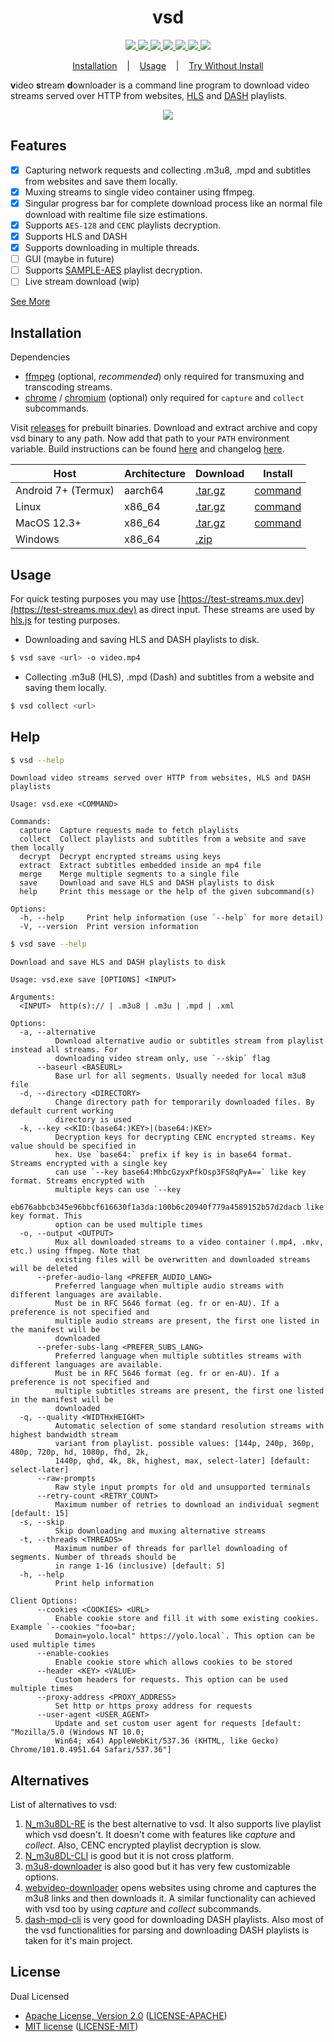 <h1 align="center">vsd</h1>

<p align="center">
  <a href="https://github.com/clitic/vsd">
    <img src="https://img.shields.io/github/downloads/clitic/vsd/total?logo=github&style=flat-square">
  </a>
  <a href="https://crates.io/crates/vsd">
    <img src="https://img.shields.io/crates/d/vsd?logo=rust&style=flat-square">
  </a>
  <a href="https://crates.io/crates/vsd">
    <img src="https://img.shields.io/crates/v/vsd?style=flat-square">
  </a>
  <a href="https://github.com/clitic/vsd#license">
    <img src="https://img.shields.io/crates/l/vsd?style=flat-square">
  </a>
  <a href="https://github.com/clitic/vsd">
    <img src="https://img.shields.io/github/repo-size/clitic/vsd?logo=github&style=flat-square">
  </a>
  <a href="https://github.com/clitic/vsd">
    <img src="https://img.shields.io/tokei/lines/github/clitic/vsd?style=flat-square">
  </a>
  <a href="https://colab.research.google.com/github/clitic/vsd/blob/main/vsd/vsd-on-colab.ipynb">
    <img src="https://img.shields.io/badge/Open%20In%20Colab-F9AB00?logo=googlecolab&color=525252&style=flat-square">
  </a>
</p>

<p align="center">
  <a href="#Installation">Installation</a>
  &nbsp;&nbsp;&nbsp;|&nbsp;&nbsp;&nbsp;
  <a href="#Usage">Usage</a>
  &nbsp;&nbsp;&nbsp;|&nbsp;&nbsp;&nbsp;
  <a href="https://colab.research.google.com/github/clitic/vsd/blob/main/vsd-on-colab.ipynb">Try Without Install</a>
</p>

**v**ideo **s**tream **d**ownloader is a command line program to download video streams served over HTTP from websites, [HLS](https://howvideo.works/#hls) and [DASH](https://howvideo.works/#dash) playlists.

<p align="center">
  <img src="https://github.com/clitic/vsd/blob/main/vsd/images/showcase.gif">
</p>

## Features

- [x] Capturing network requests and collecting .m3u8, .mpd and subtitles from websites and save them locally.
- [x] Muxing streams to single video container using ffmpeg.
- [x] Singular progress bar for complete download process like an normal file download with realtime file size estimations.
- [x] Supports `AES-128` and `CENC` playlists decryption.
- [x] Supports HLS and DASH
- [x] Supports downloading in multiple threads.
- [ ] GUI (maybe in future)
- [ ] Supports [SAMPLE-AES](https://developer.apple.com/library/archive/documentation/AudioVideo/Conceptual/HLS_Sample_Encryption/Encryption/Encryption.html) playlist decryption.
- [ ] Live stream download (wip)

<a href="#Help">See More</a>

## Installation
  
Dependencies

- [ffmpeg](https://www.ffmpeg.org/download.html) (optional, *recommended*) only required for transmuxing and transcoding streams.
- [chrome](https://www.google.com/chrome) / [chromium](https://www.chromium.org/getting-involved/download-chromium/) (optional) only required for `capture` and `collect` subcommands. 

Visit [releases](https://github.com/clitic/vsd/releases) for prebuilt binaries. Download and extract archive and copy vsd binary to any path. Now add that path to your `PATH` environment variable. Build instructions can be found [here](https://github.com/clitic/vsd/blob/main/vsd/BUILD.md) and changelog [here](https://github.com/clitic/vsd/blob/main/vsd/CHANGELOG.md).

| Host                | Architecture | Download                                                                                                      | Install                                                                                |
|---------------------|--------------|---------------------------------------------------------------------------------------------------------------|----------------------------------------------------------------------------------------|
| Android 7+ (Termux) | aarch64      | [.tar.gz](https://github.com/clitic/vsd/releases/download/v0.2.5/vsd-v0.2.5-aarch64-linux-android.tar.gz)     | [command](https://github.com/clitic/vsd/blob/main/vsd/INSTALL.md#android-7-termux-aarch64) |
| Linux               | x86_64       | [.tar.gz](https://github.com/clitic/vsd/releases/download/v0.2.5/vsd-v0.2.5-x86_64-unknown-linux-musl.tar.gz) | [command](https://github.com/clitic/vsd/blob/main/vsd/INSTALL.md#linux-x86_64)             |
| MacOS 12.3+         | x86_64       | [.tar.gz](https://github.com/clitic/vsd/releases/download/v0.2.5/vsd-v0.2.5-x86_64-apple-darwin.tar.gz)       | [command](https://github.com/clitic/vsd/blob/main/vsd/INSTALL.md#macos-123-x86_64)         |
| Windows             | x86_64       | [.zip](https://github.com/clitic/vsd/releases/download/v0.2.5/vsd-v0.2.5-x86_64-pc-windows-msvc.zip)          |                                                                                        |

## Usage

For quick testing purposes you may use [https://test-streams.mux.dev](https://test-streams.mux.dev) as direct input. These streams are used by [hls.js](https://github.com/video-dev/hls.js) for testing purposes.

- Downloading and saving HLS and DASH playlists to disk.

```bash
$ vsd save <url> -o video.mp4
```

- Collecting .m3u8 (HLS), .mpd (Dash) and subtitles from a website and saving them locally.

```bash
$ vsd collect <url>
```

## Help

```bash
$ vsd --help
```

```
Download video streams served over HTTP from websites, HLS and DASH playlists

Usage: vsd.exe <COMMAND>

Commands:
  capture  Capture requests made to fetch playlists
  collect  Collect playlists and subtitles from a website and save them locally
  decrypt  Decrypt encrypted streams using keys
  extract  Extract subtitles embedded inside an mp4 file
  merge    Merge multiple segments to a single file
  save     Download and save HLS and DASH playlists to disk
  help     Print this message or the help of the given subcommand(s)

Options:
  -h, --help     Print help information (use `--help` for more detail)
  -V, --version  Print version information
```

```bash
$ vsd save --help
```

```
Download and save HLS and DASH playlists to disk

Usage: vsd.exe save [OPTIONS] <INPUT>

Arguments:
  <INPUT>  http(s):// | .m3u8 | .m3u | .mpd | .xml

Options:
  -a, --alternative
          Download alternative audio or subtitles stream from playlist instead all streams. For
          downloading video stream only, use `--skip` flag
      --baseurl <BASEURL>
          Base url for all segments. Usually needed for local m3u8 file
  -d, --directory <DIRECTORY>
          Change directory path for temporarily downloaded files. By default current working
          directory is used
  -k, --key <<KID:(base64:)KEY>|(base64:)KEY>
          Decryption keys for decrypting CENC encrypted streams. Key value should be specified in
          hex. Use `base64:` prefix if key is in base64 format. Streams encrypted with a single key
          can use `--key base64:MhbcGzyxPfkOsp3FS8qPyA==` like key format. Streams encrypted with
          multiple keys can use `--key
          eb676abbcb345e96bbcf616630f1a3da:100b6c20940f779a4589152b57d2dacb like key format. This
          option can be used multiple times
  -o, --output <OUTPUT>
          Mux all downloaded streams to a video container (.mp4, .mkv, etc.) using ffmpeg. Note that
          existing files will be overwritten and downloaded streams will be deleted
      --prefer-audio-lang <PREFER_AUDIO_LANG>
          Preferred language when multiple audio streams with different languages are available.
          Must be in RFC 5646 format (eg. fr or en-AU). If a preference is not specified and
          multiple audio streams are present, the first one listed in the manifest will be
          downloaded
      --prefer-subs-lang <PREFER_SUBS_LANG>
          Preferred language when multiple subtitles streams with different languages are available.
          Must be in RFC 5646 format (eg. fr or en-AU). If a preference is not specified and
          multiple subtitles streams are present, the first one listed in the manifest will be
          downloaded
  -q, --quality <WIDTHxHEIGHT>
          Automatic selection of some standard resolution streams with highest bandwidth stream
          variant from playlist. possible values: [144p, 240p, 360p, 480p, 720p, hd, 1080p, fhd, 2k,
          1440p, qhd, 4k, 8k, highest, max, select-later] [default: select-later]
      --raw-prompts
          Raw style input prompts for old and unsupported terminals
      --retry-count <RETRY_COUNT>
          Maximum number of retries to download an individual segment [default: 15]
  -s, --skip
          Skip downloading and muxing alternative streams
  -t, --threads <THREADS>
          Maximum number of threads for parllel downloading of segments. Number of threads should be
          in range 1-16 (inclusive) [default: 5]
  -h, --help
          Print help information

Client Options:
      --cookies <COOKIES> <URL>
          Enable cookie store and fill it with some existing cookies. Example `--cookies "foo=bar;
          Domain=yolo.local" https://yolo.local`. This option can be used multiple times
      --enable-cookies
          Enable cookie store which allows cookies to be stored
      --header <KEY> <VALUE>
          Custom headers for requests. This option can be used multiple times
      --proxy-address <PROXY_ADDRESS>
          Set http or https proxy address for requests
      --user-agent <USER_AGENT>
          Update and set custom user agent for requests [default: "Mozilla/5.0 (Windows NT 10.0;
          Win64; x64) AppleWebKit/537.36 (KHTML, like Gecko) Chrome/101.0.4951.64 Safari/537.36"]
```

## Alternatives

List of alternatives to vsd:

1. [N_m3u8DL-RE](https://github.com/nilaoda/N_m3u8DL-RE) is the best alternative to vsd. It also supports live playlist which vsd doesn't. It doesn't come with features like *capture* and *collect*. Also, CENC encrypted playlist decryption is slow.
2. [N_m3u8DL-CLI](https://github.com/nilaoda/N_m3u8DL-CLI) is good but it is not cross platform.
3. [m3u8-downloader](https://github.com/llychao/m3u8-downloader) is also good but it has very few customizable options.
4. [webvideo-downloader](https://github.com/jaysonlong/webvideo-downloader) opens websites using chrome and captures the m3u8 links and then downloads it. A similar functionality can achieved with vsd too by using *capture* and *collect* subcommands.
5. [dash-mpd-cli](https://github.com/emarsden/dash-mpd-cli) is very good for downloading DASH playlists. Also most of the vsd functionalities for parsing and downloading DASH playlists is taken for it's main project.

## License

Dual Licensed

- [Apache License, Version 2.0](https://www.apache.org/licenses/LICENSE-2.0) ([LICENSE-APACHE](LICENSE-APACHE))
- [MIT license](https://opensource.org/licenses/MIT) ([LICENSE-MIT](LICENSE-MIT))
